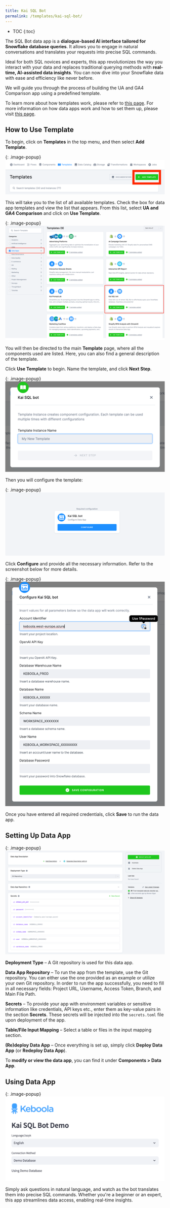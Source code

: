 ```yaml
---
title: Kai SQL Bot
permalink: /templates/kai-sql-bot/
---
```


* TOC
{:toc}

The SQL Bot data app is a **dialogue-based AI interface tailored for Snowflake database queries**. It allows you to engage in natural conversations 
and translates your requests into precise SQL commands. 

Ideal for both SQL novices and experts, this app revolutionizes the way you interact with your data and replaces traditional querying methods with **real-time, 
AI-assisted data insights**. You can now dive into your Snowflake data with ease and efficiency like never before.

We will guide you through the process of building the UA and GA4 Comparison app using a predefined template. 

To learn more about how templates work, please refer to [this page](https://help.keboola.com/templates/). 
For more information on how data apps work and how to set them up, please visit [this page](https://help.keboola.com/components/data-apps/).

## How to Use Template
To begin, click on **Templates** in the top menu, and then select **Add Template**.

{: .image-popup}
![Add New Template](/templates/kai-sql-bot/add-template.png)

This will take you to the list of all available templates. Check the box for data app templates and view the list that appears. 
From this list, select **UA and GA4 Comparison** and click on **Use Template**.

{: .image-popup}
![New Template – Data Apps](/templates/kai-sql-bot/new-template-data-apps.png)

You will then be directed to the main **Template** page, where all the components used are listed. Here, you can also find a general description of the template. 

Click **Use Template** to begin. Name the template, and click **Next Step**.

{: .image-popup}
![Name Template](/templates/kai-sql-bot/name-template.png)

Then you will configure the template:

{: .image-popup}
![Flow 2](/templates/kai-sql-bot/required-config.png)

Click **Configure** and provide all the necessary information. Refer to the screenshot below for more details.

{: .image-popup}
![Configure Kai SQL Bot](/templates/kai-sql-bot/configure-bot.png)

Once you have entered all required credentials, click **Save** to run the data app.

## Setting Up Data App
{: .image-popup}
![Setting Up Data App](/templates/kai-sql-bot/configuring-app.png)

**Deployment Type** – A Git repository is used for this data app.

**Data App Repository** – To run the app from the template, use the Git repository. You can either use the one provided as an example 
or utilize your own Git repository. In order to run the app successfully, you need to fill in all necessary fields: Project URL, Username, Access Token, 
Branch, and Main File Path. 

**Secrets** – To provide your app with environment variables or sensitive information like credentials, API keys etc., enter them as key-value pairs 
in the section **Secrets**. These secrets will be injected into the `secrets.toml` file upon deployment of the app.

**Table/File Input Mapping** – Select a table or files in the input mapping section.

**(Re)deploy Data App** – Once everything is set up, simply click **Deploy Data App** (or **Redeploy Data App**).

To **modify or view the data app**, you can find it under **Components > Data App**. 

## Using Data App

{: .image-popup}
![Using Data App](/templates/kai-sql-bot/using-app.png)

Simply ask questions in natural language, and watch as the bot translates them into precise SQL commands. 
Whether you're a beginner or an expert, this app streamlines data access, enabling real-time insights.

